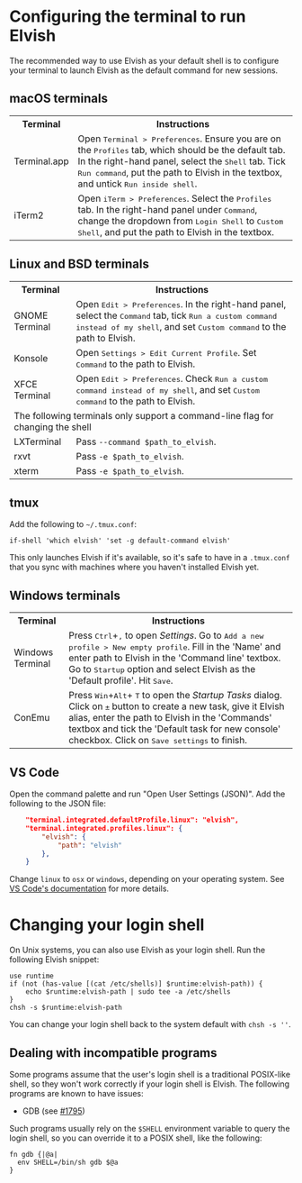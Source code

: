 <!-- toc -->

# Configuring the terminal to run Elvish

The recommended way to use Elvish as your default shell is to configure your
terminal to launch Elvish as the default command for new sessions.

## macOS terminals

<table>
  <tr>
    <th>Terminal</th>
    <th>Instructions</th>
  </tr>
  <tr>
    <td>Terminal.app</td>
    <td>
      Open <kbd>Terminal &gt; Preferences</kbd>.
      Ensure you are on the <kbd>Profiles</kbd> tab, which
      should be the default tab. In the right-hand panel, select the
      <kbd>Shell</kbd> tab. Tick
      <kbd>Run command</kbd>, put the path to Elvish in the
      textbox, and untick <kbd>Run inside shell</kbd>.
    </td>
  </tr>
  <tr>
    <td>iTerm2</td>
    <td>
      Open <kbd>iTerm &gt; Preferences</kbd>. Select the
      <kbd>Profiles</kbd> tab. In the right-hand panel under
      <kbd>Command</kbd>, change the dropdown from
      <kbd>Login Shell</kbd> to
      <kbd>Custom Shell</kbd>, and put the path to Elvish in the
      textbox.
    </td>
  </tr>
</table>

## Linux and BSD terminals

<table>
  <tr>
    <th>Terminal</th>
    <th>Instructions</th>
  </tr>
  <tr>
    <td>GNOME Terminal</td>
    <td>
      Open <kbd>Edit &gt; Preferences</kbd>. In the right-hand
      panel, select the <kbd>Command</kbd> tab, tick
      <kbd>Run a custom command instead of my shell</kbd>,
      and set <kbd>Custom command</kbd> to the path to Elvish.
    </td>
  </tr>
  <tr>
    <td>Konsole</td>
    <td>
      Open <kbd>Settings &gt; Edit Current Profile</kbd>.
      Set <kbd>Command</kbd> to the path to Elvish.
    </td>
  </tr>
  <tr>
    <td>XFCE Terminal</td>
    <td>
      Open <kbd>Edit &gt; Preferences</kbd>. Check
      <kbd>Run a custom command instead of my shell</kbd>,
      and set <kbd>Custom command</kbd> to the path to Elvish.
    </td>
  </tr>
  <tr class="table-section">
    <td colspan="2" class="notice">
      The following terminals only support a command-line flag for changing
      the shell
    </td>
  </tr>
  <tr>
    <td>LXTerminal</td>
    <td>Pass <code>--command $path_to_elvish</code>.</td>
  </tr>
  <tr>
    <td>rxvt</td>
    <td>Pass <code>-e $path_to_elvish</code>.</td>
  </tr>
  <tr>
    <td>xterm</td>
    <td>Pass <code>-e $path_to_elvish</code>.</td>
  </tr>
</table>

## tmux

Add the following to `~/.tmux.conf`:

```tmux
if-shell 'which elvish' 'set -g default-command elvish'
```

This only launches Elvish if it's available, so it's safe to have in a
`.tmux.conf` that you sync with machines where you haven't installed Elvish yet.

## Windows terminals

<table>
  <tr>
    <th>Terminal</th>
    <th>Instructions</th>
  </tr>
  <tr>
    <td>Windows Terminal</td>
    <td>
      Press <kbd>Ctrl</kbd>+<kbd>,</kbd> to
      open <i>Settings</i>. Go to <kbd>Add a new profile &gt; New
      empty profile</kbd>. Fill in the 'Name' and enter path to Elvish in
      the 'Command line' textbox. Go to <kbd>Startup</kbd>
      option and select Elvish as the 'Default profile'. Hit
      <kbd>Save</kbd>.
    </td>
  </tr>
  <tr>
    <td>ConEmu</td>
    <td>
      Press <kbd>Win</kbd>+<kbd>Alt</kbd>+
      <kbd>T</kbd> to open the <i>Startup Tasks</i> dialog.
      Click on <kbd>±</kbd> button to create a new task,
      give it Elvish alias, enter the path to Elvish in the 'Commands'
      textbox and tick the 'Default task for new console' checkbox.
      Click on <kbd>Save settings</kbd> to finish.
    </td>
  </tr>
</table>

## VS Code

Open the command palette and run "Open User Settings (JSON)". Add the following
to the JSON file:

```json
    "terminal.integrated.defaultProfile.linux": "elvish",
    "terminal.integrated.profiles.linux": {
        "elvish": {
            "path": "elvish"
        },
    }
```

Change `linux` to `osx` or `windows`, depending on your operating system. See
[VS Code's documentation](https://code.visualstudio.com/docs/terminal/profiles)
for more details.

# Changing your login shell

On Unix systems, you can also use Elvish as your login shell. Run the following
Elvish snippet:

```elvish
use runtime
if (not (has-value [(cat /etc/shells)] $runtime:elvish-path)) {
    echo $runtime:elvish-path | sudo tee -a /etc/shells
}
chsh -s $runtime:elvish-path
```

You can change your login shell back to the system default with `chsh -s ''`.

## Dealing with incompatible programs

Some programs assume that the user's login shell is a traditional POSIX-like
shell, so they won't work correctly if your login shell is Elvish. The following
programs are known to have issues:

-   GDB (see [#1795](https://b.elv.sh/1795))

Such programs usually rely on the `$SHELL` environment variable to query the
login shell, so you can override it to a POSIX shell, like the following:

```elvish
fn gdb {|@a|
  env SHELL=/bin/sh gdb $@a
}
```

